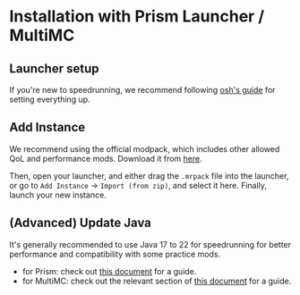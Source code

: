 # Installation with Prism Launcher / MultiMC

## Launcher setup
If you're new to speedrunning, we recommend following [osh's guide](https://youtu.be/OEpZlv6cQsI) for setting everything up.

## Add Instance
We recommend using the official modpack, which includes other allowed QoL and performance mods. Download it from [here](./download#modpack).

Then, open your launcher, and either drag the `.mrpack` file into the launcher, or go to `Add Instance` -> `Import (from zip)`, and select it here. Finally, launch your new instance.

## (Advanced) Update Java
It's generally recommended to use Java 17 to 22 for speedrunning for better performance and compatibility with some practice mods.
- for Prism: check out [this document](https://gist.github.com/maskersss/0993754fb91686f78f8c000280699fa4) for a guide.
- for MultiMC: check out the relevant section of [this document](https://docs.google.com/document/d/1PIjyPMulI3r5aZpfywt5OQR_12qEzX5UTfU8DQHtNp8/edit?pli=1&tab=t.0#heading=h.62ygxgaxcs5a) for a guide.
